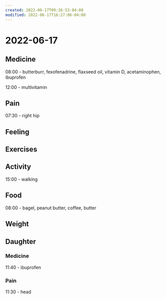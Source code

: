 ```yaml
---
created: 2022-06-17T09:26:53-04:00
modified: 2022-06-17T16:27:06-04:00
---
```


# 2022-06-17

## Medicine

08:00 - butterburr, fexofenadrine, flaxseed oil, vitamin D, acetaminophen, ibuprofen 

12:00 - multivitamin 


## Pain

07:30 - right hip


## Feeling


## Exercises


## Activity

15:00 - walking

## Food

08:00 - bagel, peanut butter, coffee, butter 


## Weight

## Daughter

### Medicine

11:40 - ibuprofen 


### Pain

11:30 - head
